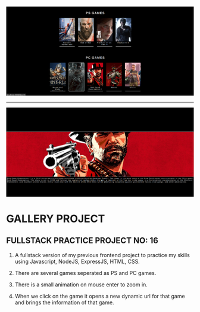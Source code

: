 ![exampl1](public/galleryProject1.png)

<hr>

![exampl2](public/galleryProject2.png)

# GALLERY PROJECT

## FULLSTACK PRACTICE PROJECT NO: 16

1. A fullstack version of my previous frontend project to practice my skills using Javascript, NodeJS, ExpressJS, HTML, CSS.

2. There are several games seperated as PS and PC games.

3. There is a small animation on mouse enter to zoom in.

4. When we click on the game it opens a new dynamic url for that game and brings the information of that game.
